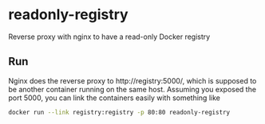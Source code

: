 readonly-registry
=================

Reverse proxy with nginx to have a read-only Docker registry

## Run
Nginx does the reverse proxy to http://registry:5000/, which is
supposed to be another container running on the same host.
Assuming you exposed the port 5000, you can link the containers
easily with something like
```bash
docker run --link registry:registry -p 80:80 readonly-registry
```
